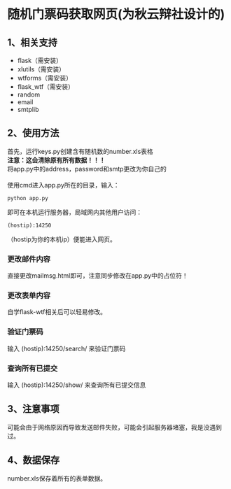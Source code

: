 # 随机门票码获取网页(为秋云辩社设计的)

## 1、相关支持

- flask（需安装）
- xlutils（需安装）
- wtforms（需安装）
- flask_wtf（需安装）
- random
- email
- smtplib

## 2、使用方法

首先，运行keys.py创建含有随机数的number.xls表格<br>
**注意：这会清除原有所有数据！！！**<br>
将app.py中的address，password和smtp更改为你自己的<br><br>
使用cmd进入app.py所在的目录，输入：

	python app.py

即可在本机运行服务器，局域网内其他用户访问：

	(hostip):14250

（hostip为你的本机ip）便能进入网页。<br>

### 更改邮件内容

直接更改mailmsg.html即可，注意同步修改在app.py中的占位符！

### 更改表单内容

自学flask-wtf相关后可以轻易修改。

### 验证门票码

输入 (hostip):14250/search/ 来验证门票码

### 查询所有已提交

输入 (hostip):14250/show/ 来查询所有已提交信息

## 3、注意事项

可能会由于网络原因而导致发送邮件失败，可能会引起服务器堵塞，我是没遇到过。

## 4、数据保存

number.xls保存着所有的表单数据。